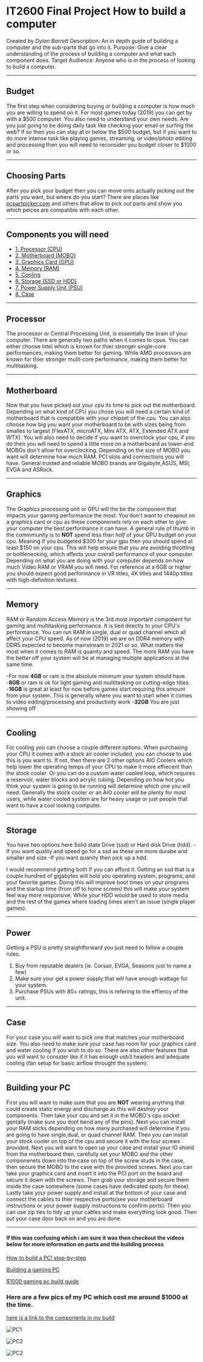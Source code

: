 # IT2600 Final Project How to build a computer
Created by *Dylan Barrett*
Description: An in depth guide of building a computer and the sub-parts that go into it.
Purpose: Give a clear understanding of the process of building a computer and what each component does.
Target Audience: Anyone who is in the process of looking to build a computer.
___

## Budget
The first step when considering buying or building a computer is how much you are willing to spend on it. For most games today (2019) you can get by with a $500 computer. You also need to understand your own needs. Are you just going to be doing daily task like checking your email or surfing the web? If so then you can stay at or below the $500 budget, but if you want to do more intense task like playing games, streaming, or video/photo editing and processing then you will need to reconsider you budget closer to $1000 or so.
___

## Choosing Parts
After you pick your budget then you can move onto actually picking out the parts you want, but where do you start? There are places like [pcpartpicker.com](https://pcpartpicker.com/) and others that allow to pick out parts and show you which peices are compatible with each other. 
___

## Components you will need
* [1. Processor (CPU)](#processor)
* [2. Motherboard (MOBO)](#motherboard)
* [3. Graphics Card (GPU)](#graphics)
* [4. Memory (RAM)](#memory)
* [5. Cooling](#cooling)
* [6. Storage (SSD or HDD)](#storage)
* [7. Power Supply Unit (PSU)](#power)
* [8. Case](#case)
___
## Processor
The processor or Central Processing Unit, is essentially the brain of your computer. There are generally two paths when it comes to cpus. You can either choose Intel which is known for thier stronger single-core performences, making them better for gaming. While AMD processors are known for thier stronger mulit-core performance, making them better for multitasking.
___
## Motherboard
Now that you have picked out your cpu its time to pick out the motherboard. Depending on what kind of CPU you chose you will need a certain kind of motherboard that is compatible with your chipset of the cpu. You can also choose how big you want your motherboard to be with sizes being from smalles to largest (FlexATX, microATX, Mini ATX, ATX, Extended ATX and WTX). You will also need to decide if you want to overclock your cpu, if you do then you will need to spend a little more on a motherboard as lower-end MOBOs don't allow for overclocking. Depending on the size of MOBO you want will determine how much RAM, PCI slots and connections you will have. General trusted and reliable MOBO brands are Gigabyte,ASUS, MSI, EVGA and ASRock.
___
## Graphics
The Graphics processing unit or GPU will the be the component that impacts your gaming performance the most. You don't want to cheapout on a graphics card or cpu as these componenets rely on each other to give your computer the best performance it can have. A general rule of thumb in the commmunity is to **NOT** spend less than *half* of your GPU budget on your cpu. Meaning if you budgeted $300 for your gpu then you should spend at least $150 on your cpu. This will help ensure that you are avoiding throttling or bottlenecking, which affects your overall performance of your computer.  Depending on what you are doing with your computer depends on how much Video RAM or VRAM you will need. For reference at a 6GB or higher you should expect good performance in VR titles, 4K titles and 1440p titles with high-definition textures.
___
## Memory
RAM or Random Access Memory is the 3rd most important component for gaming and multitasking performance. It is tied directly to your CPU's performance. You can run RAM in single, dual or quad channel which all affect your CPU speed. As of now (2019) we are on DDR4 memory with DDR5 expected to become mainstream in 2021 or so. What matters the most when it comes to RAM is quanity and speed. The more RAM you have the better off your system will be at managing multiple applications at the same time. 

-For now **4GB** or ram is the absolute minimum your system should have. 
-**8GB** or ram is ok for light gaming and multitasking on cutting-edge titles.
-**16GB** is great at least for now before games start requiring this amount from your system. This is generally where you want to start when it comes to video editing/processing and productivity work
-**32GB** You are just showing off
___
## Cooling
For cooling you can choose a couple different options. When purchasing your CPU it comes with a stock air cooler included, you can choose to use this is you want to. If not, then there are 2 other options AIO Coolers which help lower the operating temps of your CPU to make it more effiecent than the stock cooler. Or you can do a custom water cooled loop, which requires a reservoir, water blocks and acrylic tubing. Depending on how hot you think your system is going to be running will determine which one you will need. Generally the stock cooler or an AIO cooler will be plenty for most users, while water cooled system are for heavy usage or just people that want to have a cool looking computer.
___
## Storage
You have two options here Solid state Drive (ssd) or Hard disk Drive (hdd). 
-If you want quality and speed go for a ssd as these are more durabe and smaller and size
-If you want quanity then pick up a hdd.

I would recommend getting both if you can afford it. Getting an ssd that is a couple hundred of gigabytes will hold you operating system, programs, and your favorite games. Doing this will improve boot times on your programs and the startup time (from off to home screen) this will make your system feel way more responsive. While your HDD would be used to store media and the rest of the games where loading times aren't an issue (single player games).
___
## Power
Getting a PSU is pretty straightforward you just need to follow a couple rules.
1. Buy from reputable dealers (ie. Corsair, EVGA, Seasonic just to name a few)
2. Make sure your get a power supply that will have enough wattage for your system.
3. Purchase PSUs with 80+ ratings, this is refering to the effiency of the unit.
___
## Case
For your case you will want to pick one that matches your motherboard size. You also need to make sure your case has room for your graphics card and water cooling if you wish to do so. There are also other features that you will want to consider like if it has enough usb3 headers and adequate cooling (fan setup for basic airflow throught the system).
___
## Building your PC
First you will want to make sure that you are **NOT** wearing anything that could create static energy and discharge as this will destroy your components. Then take your cpu and set it in the MOBO's cpu socket gentally (make sure you dont bend any of the pins). Next you can install your RAM sticks depending on how many purchased will determine if you are going to have single,dual, or quad channel RAM. Then you can install your stock cooler on top of the cpu and secure it with the four screws provided. Next you will want to open up your case and install your IO shield from the motherboard then, carefully set your MOBO and the other componenets down into the case on top of the screw studs in the case, then secure the MOBO to the case with the provided screws. Next you can take your graphics card and insert it into the PCI port on the board and secure it down with the screws. Then grab your storage and secure them inside the case somewhere (some cases have dedicated spots for these). Lastly take your power supply and install at the bottom of your case and connect the cables to thier respective ports(see your motherboard instructions or your power supply instructions to confirm ports). Then you can use zip ties to tidy up your cables and make everything look good. Then put your case door back on and you are done. 
___
#### If this was confusing which i am sure it was then checkout the videos below for more information on parts and the building process
[How to build a PC! step-by-step](https://www.youtube.com/watch?v=IhX0fOUYd8Q)

[Building a gaming PC](https://www.youtube.com/watch?v=hGiAfMoYEjI)

[$1000 gaming pc build guide](https://www.youtube.com/watch?v=fkHNgGaYR0I)


### Here are a few pics of my PC which cost me around $1000 at the time.
[here is a link to the components in my build](https://pcpartpicker.com/list/)

![PC1](IMG_4416.jpg)

![PC2](IMG_4417.jpg)

![PC2](IMG_4418.jpg)
